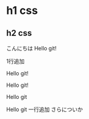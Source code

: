 # h1 css
## h2 css

こんにちは
Hello git!

1行追加

Hello git!

Hello git!

Hello git

Hello git
一行追加
さらについか
